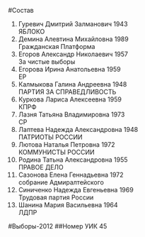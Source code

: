 #Состав
1. Гуревич Дмитрий Залманович 1943   
    ЯБЛОКО
2. Демина Алевтина Михайловна 1989   
    Гражданская Платформа
3. Егоров Александр Николаевич 1957   
    За чистые выборы
4. Егорова Ирина Анатольевна 1959   
    ЕР
5. Калмыкова Галина Андреевна 1948   
    ПАРТИЯ ЗА СПРАВЕДЛИВОСТЬ
6. Куркова Лариса Алексеевна 1959   
    КПРФ
7. Лазня Татьяна Владимировна 1973   
    СР
8. Лаптева Надежда Александровна 1948   
    ПАТРИОТЫ РОССИИ
9. Лютова Наталья Петровна 1972   
    КОММУНИСТЫ РОССИИ
10. Родина Татьна Александровна 1955   
    ПРАВОЕ ДЕЛО
11. Сазонова Елена Геннадьевна 1972   
    собрание Адмиралтейского
12. Синиченко Надежда Евгеньевна 1969   
    Трудовая партия России
13. Шанина Мария Васильевна 1964   
    ЛДПР

#Выборы-2012
##Номер УИК
45